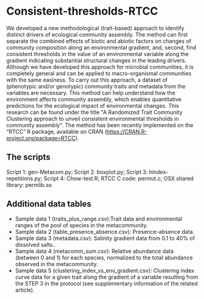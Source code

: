 # Consistent-thresholds-RTCC
We developed a new methodological (trait-based) approach to identify distinct drivers of ecological community assembly. The method can first separate the combined effects of biotic and abiotic factors on changes of community composition along an environmental gradient, and, second, find consistent thresholds in the value of an environmental variable along the gradient indicating substantial structural changes in the leading drivers. Although we have developed this approach for microbial communities, it is completely general and can be applied to macro-organismal communities with the same easiness. To carry out this approach, a dataset of (phenotypic and/or genotypic) community traits and metadata from the variables are necessary. This method can help understand how the environment affects community assembly, which enables quantitative predictions for the ecological impact of environmental changes. This research can be found under the title "A Randomized Trait Community Clustering approach to unveil consistent environmental thresholds in community assembly". The method has been recently implemented on the “RTCC” R package, available on CRAN (https://CRAN.R-project.org/package=RTCC).

## The scripts 
Script 1: gen-Metacom.py;
Script 2: boxplot.py;
Script 3: hindex-repetitions.py;
Script 4: Chow-test.R;
RTCC C code: permut.c;
OSX shared library: permlib.so

## Additional data tables 
- Sample data 1 (traits_plus_range.csv):Trait data and environmental ranges of the pool of species in the metacommunity.
- Sample data 2 (table_presence_absence.csv): Presence-absence data.
- Sample data 3 (metadata.csv): Salinity gradient data from 0.1 to 40% of dissolved salts..
- Sample data 4 (metacomm_sum.csv): Relative abundance data (between 0 and 1) for each species, normalized to the total abundance observed in the metacommunity.
- Sample data 5 (clustering_index_vs_env_gradient.csv): Clustering index curve data for a given trait along the gradient of a variable resulting from the STEP 3 in the protocol (see supplementary information of the related article).
